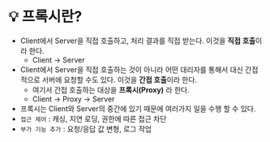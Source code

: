 # 💡 프록시란?
- Client에서 Server을 직접 호출하고, 처리 결과를 직접 받는다. 이것을 **직접 호출**이라 한다.
    - Client -> Server
- Client에서 Server을 직접 호출하는 것이 아니라 어떤 대리자를 통해서 대신 간접적으로 서버에 요청할 수도 있다. 이것을 **간접 호출**이라 한다.
  - 여기서 간접 호출하는 대상을 **프록시(Proxy)** 라 한다.
  - Client -> Proxy -> Server
- 프록시는 Client와 Server의 중간에 있기 때문에 여러가지 일을 수행 할 수 있다.
- `접근 제어` : 캐싱, 지연 로딩, 권한에 따른 접근 차단
- `부가 기능 추가` : 요청/응답 값 변형, 로그 작업
